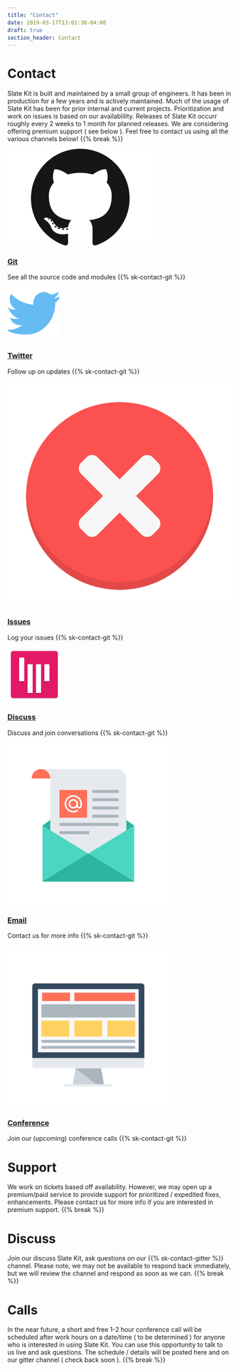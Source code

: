 ```yaml
---
title: "Contact"
date: 2019-03-17T13:02:30-04:00
draft: true
section_header: Contact
---
```



# Contact
Slate Kit is built and maintained by a small group of engineers. It has been in production for a few years and is actively maintained. Much of the usage of Slate Kit has been for prior internal and current projects. Prioritization and work on issues is based on our availablility. Releases of Slate Kit occurr roughly every 2 weeks to 1 month for planned releases. We are considering offering premium support ( see below ). Feel free to contact us using all the various channels below! 
{{% break %}}

<section id="services" class="integration">
  <div class="container">
      <div class="row text-center">
          <div class="col-md-4 wow fadeInUp">
            <div class="box text-center">
              <a href="core/kotlin-result.html"><img src="assets/media/img/git.png" alt="" ></a>
              <div><a href="core/kotlin-apis.html"><h3>Git</h3></a></div>
              <p>See all the source code and modules {{% sk-contact-git %}}</p>
            </div>
          </div>
          <div class="col-md-4 wow fadeInUp">
            <div class="box text-center">
              <a href="core/kotlin-apis.html"><img src="assets/media/img/twitter.png" ></a>
              <div><a href="core/kotlin-apis.html"><h3>Twitter</h3></a></div>
              <p>Follow up on updates {{% sk-contact-git %}}</p>
            </div>
          </div>
          <div class="col-md-4 wow fadeInUp">
            <div class="box text-center">
              <a href="core/kotlin-result.html"><img src="assets/media/img/white/error.png" alt="" ></a>
              <div><a href="core/kotlin-apis.html"><h3>Issues</h3></a></div>
              <p>Log your issues  {{% sk-contact-git %}}</p>
            </div>
          </div>
          <div class="col-md-4 wow fadeInUp">
            <div class="box text-center">
              <a href="core/kotlin-app.html"><img src="assets/media/img/gitter.png" ></a>
              <div><a href="core/kotlin-app.html"><h3>Discuss</h3></a></div>
              <p>Discuss and join conversations {{% sk-contact-git %}}</p>
            </div>
          </div>
          <div class="col-md-4 wow fadeInUp">
            <div class="box text-center">
              <a href="core/kotlin-app.html"><img src="assets/media/img/white/email.png" ></a>
              <div><a href="core/kotlin-app.html"><h3>Email</h3></a></div>
              <p>Contact us for more info {{% sk-contact-git %}}</p>
            </div>
          </div>
          <div class="col-md-4 wow fadeInUp">
            <div class="box text-center">
              <a href="core/kotlin-app.html"><img src="assets/media/img/white/desktop.png" ></a>
              <div><a href="core/kotlin-app.html"><h3>Conference</h3></a></div>
              <p>Join our (upcoming) conference calls {{% sk-contact-git %}}</p>
            </div>
          </div>
        </div>
    </div>
</section>


# Support
We work on tickets based off availability. However, we may open up a premium/paid service to provide support for prioritized / expedited fixes, enhancements. Please contact us for more info if you are interested in premium support.
{{% break %}}

# Discuss
Join our discuss Slate Kit, ask questions on our {{% sk-contact-gitter %}} channel. Please note, we may not be available to respond back immediately, but we will review the channel and respond as soon as we can.
{{% break %}}

# Calls
In the near future, a short and free 1-2 hour conference call will be scheduled after work hours on a date/time ( to be determined ) for anyone who is interested in using Slate Kit. You can use this opportunity to talk to us live and ask questions. The schedule / details will be posted here and on our gitter channel ( check back soon ).
{{% break %}}

